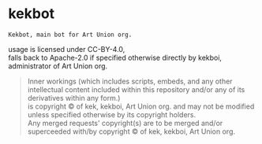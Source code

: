# kekbot
    Kekbot, main bot for Art Union org. 
usage is licensed under CC-BY-4.0, <br>
falls back to Apache-2.0 if specified otherwise directly by kekboi, administrator of Art Union org.


> Inner workings (which includes scripts, embeds, and any other intellectual content included within this repository and/or any of its derivatives within any form.) <br>
is copyright &copy; of kek, kekboi, Art Union org. and may not be modified unless specified otherwise by its copyright holders. <br> Any merged requests' copyright(s) are to be merged and/or superceeded with/by copyright &copy; of kek, kekboi, Art Union org.
